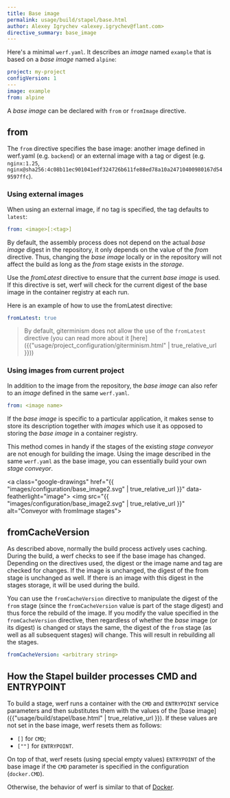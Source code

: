 ```yaml
---
title: Base image
permalink: usage/build/stapel/base.html
author: Alexey Igrychev <alexey.igrychev@flant.com>
directive_summary: base_image
---
```


Here's a minimal `werf.yaml`. It describes an _image_ named `example` that is based on a _base image_ named `alpine`:

```yaml
project: my-project
configVersion: 1
---
image: example
from: alpine
```

A _base image_ can be declared with `from` or `fromImage` directive.

## from

The `from` directive specifies the base image: another image defined in werf.yaml (e.g. `backend`) or an external image with a tag or digest (e.g. `nginx:1.25`, `nginx@sha256:4c08b11ec901041edf324726b611fe88ed78a10a24710400980167d549597ffc`).

### Using external images

When using an external image, if no tag is specified, the tag defaults to `latest`:

```yaml
from: <image>[:<tag>]
```

By default, the assembly process does not depend on the actual _base image_ digest in the repository, it only depends on the value of the _from_ directive.
Thus, changing the _base image_ locally or in the repository will not affect the build as long as the _from_ stage exists in the _storage_.

Use the _fromLatest_ directive to ensure that the current _base image_ is used. If this directive is set, werf will check for the current digest of the base image in the container registry at each run.

Here is an example of how to use the fromLatest directive:

```yaml
fromLatest: true
```

> By default, giterminism does not allow the use of the `fromLatest` directive (you can read more about it [here]({{"usage/project_configuration/giterminism.html" | true_relative_url }}))

### Using images from current project

In addition to the image from the repository, the _base image_ can also refer to an _image_ defined in the same `werf.yaml`.

```yaml
from: <image name>
```

If the _base image_ is specific to a particular application,
it makes sense to store its description together with _images_ which use it as opposed to storing the _base image_ in a container registry.

This method comes in handy if the stages of the existing _stage conveyor_ are not enough for building the image. Using the image described in the same `werf.yaml` as the base image, you can essentially build your own _stage conveyor_.

<a class="google-drawings" href="{{ "images/configuration/base_image2.svg" | true_relative_url }}" data-featherlight="image">
    <img src="{{ "images/configuration/base_image2.svg" | true_relative_url }}" alt="Conveyor with fromImage stages">
</a>

## fromCacheVersion

As described above, normally the build process actively uses caching. During the build, a werf checks to see if the base image has changed. Depending on the directives used, the digest or the image name and tag are checked for changes. If the image is unchanged, the digest of the from stage is unchanged as well. If there is an image with this digest in the stages storage, it will be used during the build.

You can use the `fromCacheVersion` directive to manipulate the digest of the `from` stage (since the `fromCacheVersion` value is part of the stage digest) and thus force the rebuild of the image. If you modify the value specified in the `fromCacheVersion` directive, then regardless of whether the _base_ image (or its digest) is changed or stays the same, the digest of the `from` stage (as well as all subsequent stages) will change. This will result in rebuilding all the stages.

```yaml
fromCacheVersion: <arbitrary string>
```

## How the Stapel builder processes CMD and ENTRYPOINT

To build a stage, werf runs a container with the `CMD` and `ENTRYPOINT` service parameters and then substitutes them with the values of the [base image]({{"usage/build/stapel/base.html" | true_relative_url }}). If these values are not set in the base image, werf resets them as follows:

- `[]` for `CMD`;
- `[""]` for `ENTRYPOINT`.

On top of that, werf resets (using special empty values) `ENTRYPOINT` of the base image if the `CMD` parameter is specified in the configuration (`docker.CMD`).

Otherwise, the behavior of werf is similar to that of [Docker](https://docs.docker.com/engine/reference/builder/#understand-how-cmd-and-entrypoint-interact).
